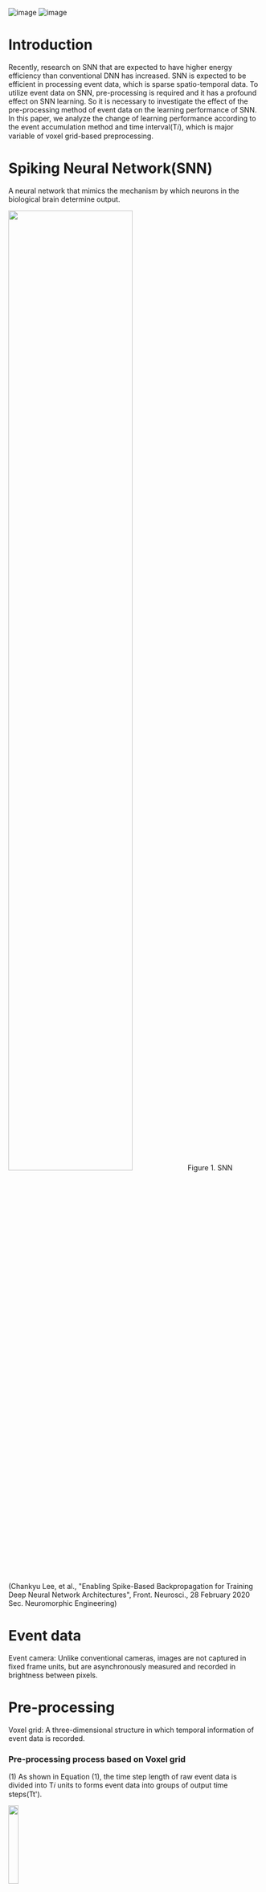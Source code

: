 ![image](https://user-images.githubusercontent.com/122242141/211267549-169a6d15-1327-4a8f-bbfe-0bd46bc9e5c9.png)
![image](https://user-images.githubusercontent.com/122242141/211267749-a19e99bb-2d0d-487f-a2ca-921cf3c858cf.png)


# Introduction
Recently, research on SNN that are expected to have higher energy efficiency than conventional DNN has increased.
SNN is expected to be efficient in processing event data, which is sparse spatio-temporal data.
To utilize event data on SNN, pre-processing is required and it has a profound effect on SNN learning. So it is necessary to investigate the effect of the pre-processing method of event data on the learning performance of SNN.
In this paper, we analyze the change of learning performance according to the event accumulation method and time interval(T𝑖), which is major variable of voxel grid-based preprocessing.

# Spiking Neural Network(SNN)
A neural network that mimics the mechanism by which neurons in the biological brain determine output.

<img src = "https://user-images.githubusercontent.com/122242141/211256745-3a4c85e5-8c4b-492f-b2e7-5c755ff6b43c.png" width="70%" height="70%">
Figure 1. SNN (Chankyu Lee, et al., "Enabling Spike-Based Backpropagation for Training Deep Neural Network Architectures", Front. Neurosci., 28 February 2020 Sec. Neuromorphic Engineering)

# Event data
Event camera: Unlike conventional cameras, images are not captured in fixed frame units, but are asynchronously measured and recorded in brightness between pixels.

# Pre-processing
Voxel grid: A three-dimensional structure in which temporal information of event data is recorded.




### Pre-processing process based on Voxel grid



(1) As shown in Equation (1), the time step length of raw event data is divided into T𝑖 units to forms event data into groups of output time steps(Tt').

<img src = "https://user-images.githubusercontent.com/122242141/211255110-55c0ea00-9878-4023-810b-f3b93555219b.png" width="20%" height="20%">



(2) Event data of each group is accumulated and output based on the time (t) axis.

<img src = "https://user-images.githubusercontent.com/122242141/211251530-73c864bf-b71a-4d79-af8b-e55848ed63ba.png" width="80%" height="80%">
Figure 2. Pre-processing process

### Methods of accumulating event data based on the t-axis.
(a) Accumulate event data per pixel



(b) Event data accumulated per pixel and binarized



(c) Event data accumulated per pixel and normalized

<img src = "https://user-images.githubusercontent.com/122242141/211252154-6e520211-a01e-4d8d-b12d-af4fc4bfa80c.png" width="70%" height="70%">
Figure 3. Methods of accumulating event data

# Enviroments
download requirements.txt
than execute
```py
$ pip install -r requirements.txt
```
We used SNN-torch to construct and train SNN   
github repository: https://github.com/jeshraghian/snntorch
# Experiment method
To adjust parameter Ti We change variable Ti (In following code, Ti is referd as time_window)
```py
frame_transform = transforms.Compose([transforms.Denoise(filter_time=10000),
                                      transforms.ToFrame(sensor_size=sensor_size,
                                                         time_window=10000)
                                     ])
```
To change accumulation method We editted tonic.transform.Toframe function(snn_torch/lib/python3.9/site-packages/tonic/transforms.py)
```py
    if "y" in events.dtype.names:
        frames = np.zeros((len(event_slices), 1, *sensor_size[::-1]), dtype=np.int16)
        for i, event_slice in enumerate(event_slices):
            #to reset in to spike output delete ################################## enveloped section
            ######################################################################
            time_label = event_slice["t"]
            time_label[time_label>0] = 0
            ######################################################################
            np.add.at(
                frames,
                (i, time_label, event_slice["p"].astype(int), event_slice["y"], event_slice["x"]),
                1,
            )
            # normalize section############################
            # if np.sum(frames[i])==0:
            #     frames[i] = frames[i]
            # else :
            #     frames[i] = frames[i] / (np.sum(frames[i]))
            ###############################################

        ##########################################################################
        #frames = frames.reshape((len(event_slices), *sensor_size[::-1]))
        ##########################################################################

    else:
        frames = np.zeros(
            (len(event_slices), sensor_size[2], sensor_size[0]), dtype=np.int16
        )
        for i, event_slice in enumerate(event_slices):
            np.add.at(frames, (i, event_slice["p"].astype(int), event_slice["x"]), 1)
    return frames
```
# Code    
   
Use tonic.transforms package to make preprocess filter.
Using a filter, preprocess the datasets. 
```py
import tonic.transforms as transforms

sensor_size = tonic.datasets.NMNIST.sensor_size

frame_transform = transforms.Compose([transforms.Denoise(filter_time=10000),
                                      transforms.ToFrame(sensor_size=sensor_size,
                                                         time_window=10000)
                                     ])

trainset = tonic.datasets.NMNIST(save_to='User_Path', transform=frame_transform, train=True)
testset = tonic.datasets.NMNIST(save_to='.User_Path', transform=frame_transform, train=False)
```
      
Define CSNN model
```py
class CNN(torch.nn.Module):

    def __init__(self):
        super(CNN, self).__init__()
        self.keep_prob = 0.5
        self.layer1 = torch.nn.Sequential(
            nn.Conv2d(2, 12, 5),
            nn.MaxPool2d(2),
            snn.Leaky(beta=beta, spike_grad=spike_grad, init_hidden=True))

        self.layer2 = torch.nn.Sequential(
            nn.Conv2d(12, 32, 5),
            nn.MaxPool2d(2),
            snn.Leaky(beta=beta, spike_grad=spike_grad, init_hidden=True))

        # L4 FC 4x4x128 inputs -> 625 outputs

        self.layer4 = torch.nn.Sequential(
            nn.Flatten(),
            nn.Linear(32 * 5 * 5, 10),
            snn.Leaky(beta=beta, spike_grad=spike_grad, init_hidden=True, output=True))
        # L5 Final FC 625 inputs -> 10 outputs

    def forward(self, data):
        spk_rec = []
        layer1_rec = []
        layer2_rec = []
        utils.reset(self.layer1)  # resets hidden states for all LIF neurons in net
        utils.reset(self.layer2)
        utils.reset(self.layer4)

        for step in range(data.size(1)):  # data.size(0) = number of time steps
            input_torch = data[:, step, :, :, :]
            input_torch = input_torch.cuda()
            #print(input_torch)
            out = self.layer1(input_torch)
            out1 = out

            out = self.layer2(out)
            out2 = out
            out, mem = self.layer4(out)

            spk_rec.append(out)

            layer1_rec.append(out1)
            layer2_rec.append(out2)

        return torch.stack(spk_rec), torch.stack(layer1_rec), torch.stack(layer2_rec)
 
```

Train model with surrogate gradient descent. 
```py
for epoch in range(num_epochs):
    torch.save(model.state_dict(), 'User_Path.pt')
    for i, (data, targets) in enumerate(iter(trainloader)):
        data = data.cuda()
        targets = targets.cuda()

        model.train()
        spk_rec, h1, h2 = model( data)

        loss_val = loss_fn(spk_rec, targets)
        avg_loss += loss_val.item()

        optimizer.zero_grad()

        loss_val.backward()
        optimizer.step()


        loss_hist.append(loss_val.item())
        val_cnt = val_cnt+1

        if val_cnt == len(trainloader)/2-1:
            val_cnt=0
            torch.save(model.state_dict(), 'User_Path.pt')
            for ii, (v_data, v_targets) in enumerate(iter(valloader)):
                v_data = v_data.to(device)
                v_targets = v_targets.to(device)

                v_spk_rec, h1, h2 = model(v_data)

                v_acc = SF.accuracy_rate(v_spk_rec, v_targets)
                if ii == 0:
                    v_acc_sum = v_acc
                    cnt = 1

                else:
                    v_acc_sum += v_acc
                    cnt += 1
            plt.plot(acc_hist)
            plt.plot(v_acc_hist)
            plt.legend(['train accuracy', 'validation accuracy'])
            plt.title("Title")
            plt.xlabel("Iteration")
            plt.ylabel("Accuracy")
            plt.savefig('User_Path.png')
            plt.clf()
            v_acc_sum = v_acc_sum/cnt

            avg_loss = avg_loss / (len(trainloader) / 2)
            print('average loss while half epoch:', avg_loss)
            if avg_loss <= 0.5:
                index = 1
                break
            else:
                avg_loss = 0
                index = 0

        print('Nadam_05loss-10000')
        print("time :", time.time() - start,"sec")
        print(f"Epoch {epoch}, Iteration {i} \nTrain Loss: {loss_val.item():.2f}")

        acc = SF.accuracy_rate(spk_rec, targets)
        acc_hist.append(acc)
        v_acc_hist.append(v_acc_sum)
        print(f"Train Accuracy: {acc * 100:.2f}%")
        print(f"Validation Accuracy: {v_acc_sum * 100:.2f}%\n")
        if index == 1:
            torch.save(model.state_dict(), 'User_Path.pt')
            break
    if index == 1:
        break
```



